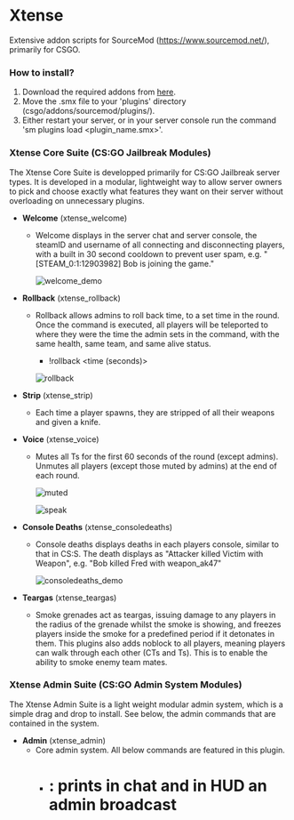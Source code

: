 # Xtense

Extensive addon scripts for SourceMod (https://www.sourcemod.net/), primarily for CSGO.

### How to install?
1. Download the required addons from [here](https://github.com/dnhen/sm_scripts/tree/main/compiled).
2. Move the .smx file to your 'plugins' directory (csgo/addons/sourcemod/plugins/).
3. Either restart your server, or in your server console run the command 'sm plugins load <plugin_name.smx>'.

### Xtense Core Suite (CS:GO Jailbreak Modules)
The Xtense Core Suite is developped primarily for CS:GO Jailbreak server types. It is developed in a modular, lightweight way to allow server owners to pick and choose exactly what features they want on their server without overloading on unnecessary plugins.

- **Welcome** (xtense_welcome)
  - Welcome displays in the server chat and server console, the steamID and username of all connecting and disconnecting players, with a built in 30 second cooldown to prevent user spam, e.g. "\[STEAM_0:1:12903982\] Bob is joining the game."

    ![welcome_demo](https://user-images.githubusercontent.com/69449713/129579874-72f35953-9d70-469b-9066-d94ab8f7607c.PNG)

- **Rollback** (xtense_rollback)
  - Rollback allows admins to roll back time, to a set time in the round. Once the command is executed, all players will be teleported to where they were the time the admin sets in the command, with the same health, same team, and same alive status.
    - !rollback <time (seconds)>
  
    ![rollback](https://user-images.githubusercontent.com/69449713/130625817-99661d6f-7cdc-44da-8d88-86c144edae18.PNG)  


- **Strip** (xtense_strip)
  - Each time a player spawns, they are stripped of all their weapons and given a knife.

- **Voice** (xtense_voice)
  - Mutes all Ts for the first 60 seconds of the round (except admins). Unmutes all players (except those muted by admins) at the end of each round.

    ![muted](https://user-images.githubusercontent.com/69449713/130625734-b5a90a66-2d3b-413d-a314-9ddded04a043.PNG)
  
    ![speak](https://user-images.githubusercontent.com/69449713/130625757-46691008-dcd8-4683-864c-a9485bf35798.PNG)


- **Console Deaths** (xtense_consoledeaths)
  - Console deaths displays deaths in each players console, similar to that in CS:S. The death displays as "Attacker killed Victim with Weapon", e.g. "Bob killed Fred with weapon_ak47"

    ![consoledeaths_demo](https://user-images.githubusercontent.com/69449713/129579510-a4613e23-ed92-4181-9c69-81b79c6e7bbe.PNG)

- **Teargas** (xtense_teargas)
  - Smoke grenades act as teargas, issuing damage to any players in the radius of the grenade whilst the smoke is showing, and freezes players inside the smoke for a predefined period if it detonates in them. This plugins also adds noblock to all players, meaning players can walk through each other (CTs and Ts). This is to enable the ability to smoke enemy team mates.

### Xtense Admin Suite (CS:GO Admin System Modules)
The Xtense Admin Suite is a light weight modular admin system, which is a simple drag and drop to install. See below, the admin commands that are contained in the system.

- **Admin** (xtense_admin)
  - Core admin system. All below commands are featured in this plugin.
    - # <message> : prints in chat and in HUD an admin broadcast
